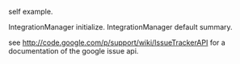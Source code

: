 self example.IntegrationManager initialize.IntegrationManager default summary.see <http://code.google.com/p/support/wiki/IssueTrackerAPI> for a documentation of the google issue api.
